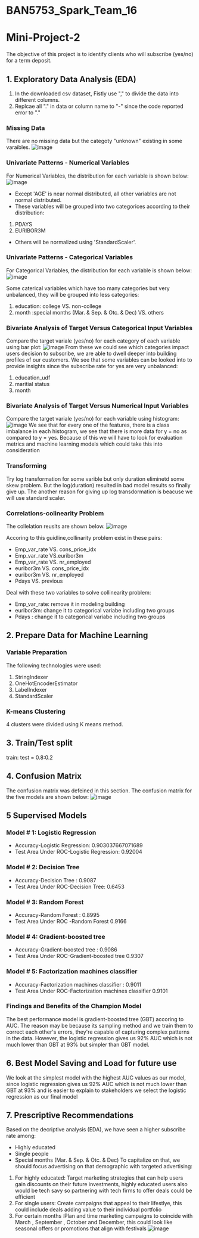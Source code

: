 # BAN5753_Spark_Team_16
# Mini-Project-2
The objective of this project is to identify clients who will subscribe (yes/no) for a term deposit.
## 1. Exploratory Data Analysis (EDA)
1. In the downloaded csv dataset, Fistly use "," to divide the data into different columns.
2. Replcae all "." in data or column name to "-" since the code reported error to "."
###  Missing Data
There are no missing data but the categoty "unknown" existing in some varaibles.
![image](https://github.com/snowandsnow-snow/BAN5753_Spark_Team_16/assets/63618493/fa62fff2-f614-4f37-8059-c7b249a98648)

### Univariate Patterns - Numerical Variables
For Numerical Variables, the distribution for each variable is shown below: 
![image](https://github.com/snowandsnow-snow/BAN5753_Spark_Team_16/assets/63618493/039924ba-b4ce-4af3-afdd-a231ca29f910)

* Except 'AGE' is near normal distributed, all other variables are not normal distributed.
* These variables will be grouped into two categorices according to their distribution:
1. PDAYS
2. EURIBOR3M
* Others will be normalized using 'StandardScaler'.
### Univariate Patterns - Categorical Variables
For Categorical Variables, the distribution for each variable is shown below:
![image](https://github.com/snowandsnow-snow/BAN5753_Spark_Team_16/assets/63618493/2a666dde-0586-4cb1-bd7d-25bf5a173585)

Some caterical variables which have too many categories but very unbalanced, they will be grouped into less categories:
1. education: college VS. non-college
2. month :special months (Mar. & Sep. & Otc. & Dec) VS. others
   
### Bivariate Analysis of Target Versus Categorical Input Variables
Compare the target variale (yes/no) for each category of each variable using bar plot:
![image](https://github.com/snowandsnow-snow/BAN5753_Spark_Team_16/assets/63618493/48cbd492-1b09-4a84-9c8a-5fc1a8b684cb)
From these we could see which categories impact users decision to subscribe, we are able to dwell deeper into building  profiles of our customers.
We see that some variables can be looked into to provide insights since the subscribe rate for yes are very unbalanced:
1. education_udf
2. maritial status
3. month

### Bivariate Analysis of Target Versus Numerical Input Variables
Compare the target variale (yes/no) for each variable using histogram:
![image](https://github.com/snowandsnow-snow/BAN5753_Spark_Team_16/assets/63618493/aafdbc16-3819-4aa7-aa05-d8082e6e4c8d)
We see that for every one of the features, there is a class imbalance in each histogram, we see that there is more data for y = no as compared to y = yes.
Because of this we will have to look for evaluation metrics and machine learning models which could take this into consideration


### Transforming
Try log transformation for some varible but only duration eliminetd some skew problem. But the log(duration) resulted in bad model results so finally give up. The another reason for giving up log transdormation is beacuse we will use standard scaler.
### Correlations-colinearity Problem
The collelation reuslts are shown below.
![image](https://github.com/snowandsnow-snow/BAN5753_Spark_Team_16/assets/63618493/b36644a1-17d5-4f14-aa5d-74121e9330bc)

Accoring to this guidline,collinarity problem exist in these pairs:
* Emp_var_rate VS. cons_price_idx
* Emp_var_rate VS.euribor3m
* Emp_var_rate VS. nr_employed
* euribor3m VS. cons_price_idx
* euribor3m VS. nr_employed
* Pdays VS. previous

Deal with these two variables to solve collinearity problem:
* Emp_var_rate: remove it in modeling building
* euribor3m: change it to categorical variabe including two groups
* Pdays : change it to categorical variabe including two groups 


## 2. Prepare Data for Machine Learning
### Variable Preparation
The following technologies were used:

1. StringIndexer
2. OneHotEncoderEstimator
3. LabelIndexer
4. StandardScaler
### K-means Clustering
4 clusters were divided using K means method.
## 3. Train/Test split
train: test = 0.8:0.2
## 4. Confusion Matrix
The confusion matrix was defeined in this section. The confusion matrix for the five models are shown below:
![image](https://github.com/snowandsnow-snow/BAN5753_Spark_Team_16/assets/63618493/26d90f2b-0fb7-4d04-b59a-1150e402507f)

## 5 Supervised Models
### Model # 1: Logistic Regression
* Accuracy-Logistic Regression:  0.903037667071689
* Test Area Under ROC-Logistic Regression: 0.92004
### Model # 2: Decision Tree
 * Accuracy-Decision Tree :   0.9087
 * Test Area Under ROC-Decision Tree: 0.6453
### Model # 3: Random Forest
* Accuracy-Random Forest :  0.8995
* Test Area Under ROC -Random Forest 0.9166
### Model # 4: Gradient-boosted tree
* Accuracy-Gradient-boosted tree :  0.9086
* Test Area Under ROC-Gradient-boosted tree 0.9307
###  Model # 5: Factorization machines classifier
* Accuracy-Factorization machines classifier :  0.9011
* Test Area Under ROC-Factorization machines classifier 0.9101
### Findings and Benefits of the Champion Model
The best performance model is gradient-boosted tree (GBT) accoring to AUC. The reason may be because its sampling method and we train them to correct each other's errors, they're capable of capturing complex patterns in the data. However, the logistic regression gives us 92% AUC which is not much lower than GBT at 93% but simpler than GBT model.
## 6. Best Model Saving and Load for future use
We look at the simplest model with the highest AUC values as our model, since logistic regression gives us 92% AUC which is not much lower than GBT at 93%  and is easier to explain to stakeholders we select the logistic regression as our final model

## 7. Prescriptive Recommendations
Based on the decriptive analysis (EDA), we have seen a higher subscribe rate among:

* Highly educated
* Single people
* Special months (Mar. & Sep. & Otc. & Dec)
To capitalize on that, we should focus advertising on that demographic with targeted advertising:
1. For highly educated: Target marketing strategies that can help users gain discounts on their future investments, highly educated users also would be tech savy so partnering with tech firms to offer deals could be efficient
2. For single users: Create campaigns that appeal to their lifestlye, this could include deals adding value to their individual portfolio
3. For certain months :Plan and time marketing campaigns to coincide with March , September , October and December, this could look like seasonal offers or promotions that align with festivals ![image](https://github.com/snowandsnow-snow/BAN5753_Spark_Team_16/assets/63618493/35836488-867e-4626-a0ce-44b508f1ac1e)

